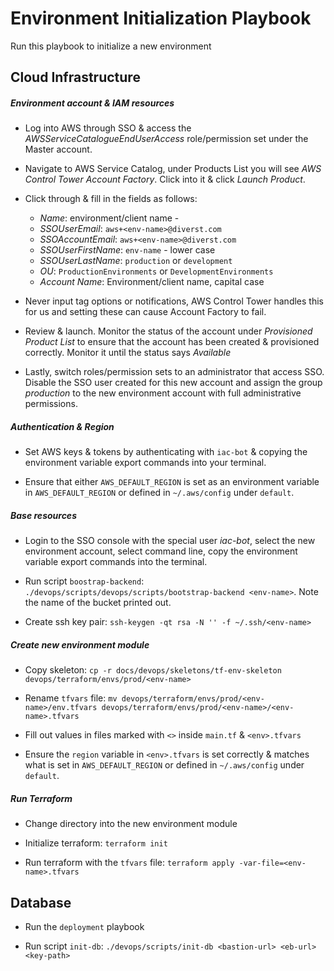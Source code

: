 # Environment Initialization Playbook

Run this playbook to initialize a new environment

## Cloud Infrastructure

##### Environment account & IAM resources

- Log into AWS through SSO & access the _AWSServiceCatalogueEndUserAccess_ role/permission set under the Master account.

- Navigate to AWS Service Catalog, under Products List you will see _AWS Control Tower Account Factory_. Click into it & click _Launch Product_.

- Click through & fill in the fields as follows:

  - _Name_: environment/client name -
  - _SSOUserEmail_: `aws+<env-name>@diverst.com`
  - _SSOAccountEmail_: `aws+<env-name>@diverst.com`
  - _SSOUserFirstName_: `env-name` - lower case
  - _SSOUserLastName_: `production` or `development`
  - _OU_: `ProductionEnvironments` or `DevelopmentEnvironments`
  - _Account Name_: Environment/client name, capital case
  
- Never input tag options or notifications, AWS Control Tower handles this for us and setting these can cause Account Factory to fail.

- Review & launch. Monitor the status of the account under _Provisioned Product List_ to ensure that the account has been created & provisioned correctly. Monitor it until the status says _Available_

- Lastly, switch roles/permission sets to an administrator that access SSO. Disable the SSO user created for this new account and assign the group _production_ to the new environment account with full administrative permissions.

##### Authentication & Region

- Set AWS keys & tokens by authenticating with `iac-bot` & copying the environment variable export commands into your terminal.

- Ensure that either `AWS_DEFAULT_REGION` is set as an environment variable in `AWS_DEFAULT_REGION` or defined in `~/.aws/config` under `default`. 

##### Base resources

- Login to the SSO console with the special user _iac-bot_, select the new environment account, select command line, copy the environment variable export commands into the terminal.

- Run script `boostrap-backend`: `./devops/scripts/devops/scripts/bootstrap-backend <env-name>`. Note the name of the bucket printed out.

- Create ssh key pair: `ssh-keygen -qt rsa -N '' -f ~/.ssh/<env-name>`
                      
##### Create new environment module

- Copy skeleton: `cp -r docs/devops/skeletons/tf-env-skeleton devops/terraform/envs/prod/<env-name>`

- Rename `tfvars` file: `mv devops/terraform/envs/prod/<env-name>/env.tfvars devops/terraform/envs/prod/<env-name>/<env-name>.tfvars`

- Fill out values in files marked with `<>` inside `main.tf` & `<env>.tfvars`

- Ensure the `region` variable in `<env>.tfvars` is set correctly & matches what is set in `AWS_DEFAULT_REGION`  or defined in `~/.aws/config` under `default`. 

##### Run Terraform

- Change directory into the new environment module

- Initialize terraform: `terraform init`

- Run terraform with the `tfvars` file: `terraform apply -var-file=<env-name>.tfvars`

## Database

- Run the `deployment` playbook

- Run script `init-db`: `./devops/scripts/init-db <bastion-url> <eb-url> <key-path>`
